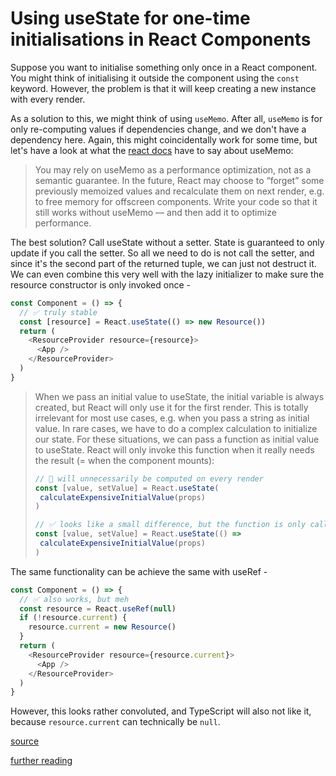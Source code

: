 # Using useState for one-time initialisations in React Components

Suppose you want to initialise something only once in a React component. You might think of initialising it outside the component using the `const` keyword. However, the problem is that it will keep creating a new instance with every render. 

As a solution to this, we might think of using `useMemo`. After all, `useMemo` is for only re-computing values if dependencies change, and we don't have a dependency here. Again, this might coincidentally work for some time, but let's have a look at what the [react docs](https://react.dev/reference/react/useMemo) have to say about useMemo:

> You may rely on useMemo as a performance optimization, not as a semantic guarantee. In the future, React may choose to “forget” some previously memoized values and recalculate them on next render, e.g. to free memory for offscreen components. Write your code so that it still works without useMemo — and then add it to optimize performance.

The best solution? Call useState without a setter. State is guaranteed to only update if you call the setter. So all we need to do is not call the setter, and since it's the second part of the returned tuple, we can just not destruct it. We can even combine this very well with the lazy initializer to make sure the resource constructor is only invoked once -

```js
const Component = () => {
  // ✅ truly stable
  const [resource] = React.useState(() => new Resource())
  return (
    <ResourceProvider resource={resource}>
      <App />
    </ResourceProvider>
  )
}
```

> When we pass an initial value to useState, the initial variable is always created, but React will only use it for the first render. This is totally irrelevant for most use cases, e.g. when you pass a string as initial value. In rare cases, we have to do a complex calculation to initialize our state. For these situations, we can pass a function as initial value to useState. React will only invoke this function when it really needs the result (= when the component mounts):
> ```js
> // 🚨 will unnecessarily be computed on every render
> const [value, setValue] = React.useState(
>  calculateExpensiveInitialValue(props)
> )
> 
> // ✅ looks like a small difference, but the function is only called once
> const [value, setValue] = React.useState(() =>
>  calculateExpensiveInitialValue(props)
> )
> ```

The same functionality can be achieve the same with useRef - 

```js
const Component = () => {
  // ✅ also works, but meh
  const resource = React.useRef(null)
  if (!resource.current) {
    resource.current = new Resource()
  }
  return (
    <ResourceProvider resource={resource.current}>
      <App />
    </ResourceProvider>
  )
}
```

However, this looks rather convoluted, and TypeScript will also not like it, because `resource.current` can technically be `null`. 

[source](https://x.com/housecor/status/1792526262751117371)

[further reading](https://tkdodo.eu/blog/use-state-for-one-time-initializations)
